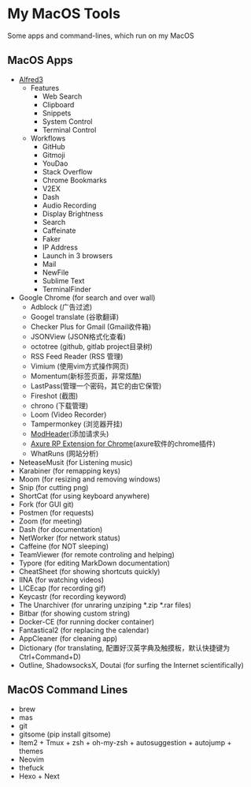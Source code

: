 # My MacOS Tools
Some apps and command-lines, which run on my MacOS

## MacOS Apps
- [Alfred3](https://github.com/hjtianvip/alfred3-workflows)
    - Features
        - Web Search
        - Clipboard
        - Snippets
        - System Control
        - Terminal Control
    - Workflows
        - GitHub
        - Gitmoji
        - YouDao
        - Stack Overflow
        - Chrome Bookmarks
        - V2EX
        - Dash
        - Audio Recording
        - Display Brightness
        - Search
        - Caffeinate
        - Faker
        - IP Address
        - Launch in 3 browsers
        - Mail
        - NewFile
        - Sublime Text
        - TerminalFinder
- Google Chrome (for search and over wall)
    - Adblock (广告过滤)
    - Googel translate (谷歌翻译)
    - Checker Plus for Gmail (Gmail收件箱)
    - JSONView (JSON格式化查看)
    - octotree (github, gitlab project目录树)
    - RSS Feed Reader (RSS 管理)
    - Vimium (使用vim方式操作网页)
    - Momentum(新标签页面，非常炫酷)
    - LastPass(管理一个密码，其它的由它保管)
    - Fireshot (截图)
    - chrono (下载管理)
    - Loom (Video Recorder)
    - Tampermonkey (浏览器开挂)
    - [ModHeader](https://chrome.google.com/webstore/detail/modheader/idgpnmonknjnojddfkpgkljpfnnfcklj)(添加请求头)
    - [Axure RP Extension for Chrome](https://chrome.google.com/webstore/detail/axure-rp-extension-for-ch/dogkpdfcklifaemcdfbildhcofnopogp)(axure软件的chrome插件)
    - WhatRuns (网站分析)
- NeteaseMusit (for Listening music)
- Karabiner (for remapping keys)
- Moom (for resizing and removing windows)
- Snip (for cutting png)
- ShortCat (for using keyboard anywhere)
- Fork (for GUI git)
- Postmen (for requests)
- Zoom (for meeting)
- Dash (for documentation)
- NetWorker (for network status)
- Caffeine (for NOT sleeping)
- TeamViewer (for remote controling and helping)
- Typore (for editing MarkDown documentation)
- CheatSheet (for showing shortcuts quickly)
- IINA (for watching videos)
- LICEcap (for recording gif)
- Keycastr (for recording keyword)
- The Unarchiver (for unraring unziping \*.zip \*.rar files)
- Bitbar (for showing custom string) 
- Docker-CE (for running docker container)
- Fantastical2 (for replacing the calendar)
- AppCleaner (for cleaning app)
- Dictionary (for translating, 配置好汉英字典及触摸板，默认快捷键为Ctrl+Command+D)
- Outline, ShadowsocksX, Doutai (for surfing the Internet scientifically)

## MacOS Command Lines
- brew
- mas
- git
- gitsome (pip install gitsome)
- Item2 + Tmux + zsh + oh-my-zsh + autosuggestion + autojump + themes
- Neovim
- thefuck
- Hexo + Next
